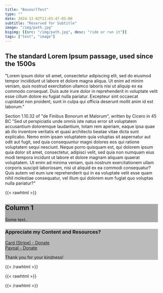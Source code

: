 ```yaml
---
title: "BaseurlTest"
type: ""
date: 2024-12-02T11:03:47-05:00
subtitle: "Reserved for Subtitle"
image: "/img/path.jpg"
bigimg: [{src: "/img/path.jpg", desc: "ride or run it"}]
tags: ["test", "image"]
---
```

## The standard Lorem Ipsum passage, used since the 1500s
"Lorem ipsum dolor sit amet, consectetur adipiscing elit, sed do eiusmod tempor incididunt ut labore et dolore magna aliqua. Ut enim ad minim veniam, quis nostrud exercitation ullamco laboris nisi ut aliquip ex ea commodo consequat. Duis aute irure dolor in reprehenderit in voluptate velit esse cillum dolore eu fugiat nulla pariatur. Excepteur sint occaecat cupidatat non proident, sunt in culpa qui officia deserunt mollit anim id est laborum."

Section 1.10.32 of "de Finibus Bonorum et Malorum", written by Cicero in 45 BC
"Sed ut perspiciatis unde omnis iste natus error sit voluptatem accusantium doloremque laudantium, totam rem aperiam, eaque ipsa quae ab illo inventore veritatis et quasi architecto beatae vitae dicta sunt explicabo. Nemo enim ipsam voluptatem quia voluptas sit aspernatur aut odit aut fugit, sed quia consequuntur magni dolores eos qui ratione voluptatem sequi nesciunt. Neque porro quisquam est, qui dolorem ipsum quia dolor sit amet, consectetur, adipisci velit, sed quia non numquam eius modi tempora incidunt ut labore et dolore magnam aliquam quaerat voluptatem. Ut enim ad minima veniam, quis nostrum exercitationem ullam corporis suscipit laboriosam, nisi ut aliquid ex ea commodi consequatur? Quis autem vel eum iure reprehenderit qui in ea voluptate velit esse quam nihil molestiae consequatur, vel illum qui dolorem eum fugiat quo voluptas nulla pariatur?"

{{< rawhtml >}}
<div class="tipjar_row">
  <div class="tipjar_column" style="background-color:#aaa;">
    <h2>Column 1</h2>
    <p>Some text..</p>
  </div>
  
  <div class="tipjar_column" style="background-color:#bbb;">
    <h3><i class="fa-solid fa-circle-dollar-to-slot"></i> Appreciate my Content and Resources?</h3>
	<p></p>
<p style="text-align:center"><stripe-buy-button
  buy-button-id="buy_btn_1QXS39IIBudkmGlPiOu56PAw"
  publishable-key="pk_test_51NP4sUIIBudkmGlPvIafntOZzlbARCFtLCB6s7bTZzj57XLIqrq80vsozF45lVXUL4NR9mpptYvzPr6rVNaPbcVH00VdmLrNSg"
>
</stripe-buy-button></p>


<div id="donate_paypal_wrap">
<div id="donate_paypal">
<a href="https://donate.stripe.com/test_dR6dRbavEgrf8k8146"   class="button_paypal" target="_blank"  >Card (Stripe) - Donate</a></div>
</div>


<div id="donate_paypal_wrap">

<div id="donate_paypal">
<a href="https://www.paypal.com/donate/?hosted_button_id=P6DVN8MZR6C8W"   class="button_paypal" target="_blank" >Paypal - Donate</a></div>

</div>
<p>Thank you for your kindness! </p>
  </div> <!--END BUTTON-->
<script async
  src="https://js.stripe.com/v3/buy-button.js">
</script>
</div> <!--END TIPJAR SECTION -->
{{< /rawhtml >}}


{{< rawhtml >}}

<div class="comments"></div>
		<link href="comments.css" rel="stylesheet" type="text/css">
<div class="comments"></div>
	<script src="http://localhost:1313/phpcomments2/comments.js"></script>
			<script>
			new Comments({
				page_id: 1,
				// comments_to_show: 15,
				// sort_by: newest | oldest | votes,
			});
			</script>

{{< /rawhtml >}}